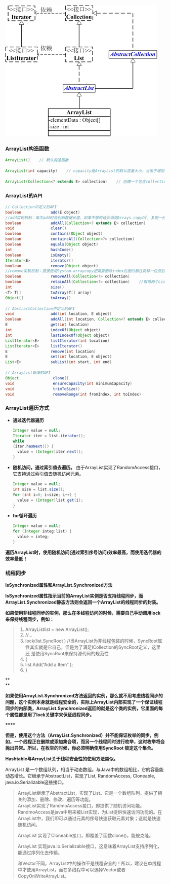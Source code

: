 ![](/assets/ArrayList与Collection关系.png)

### **ArrayList构造函数**

```java
ArrayList()    // 默认构造函数

ArrayList(int capacity)    // capacity是ArrayList的默认容量大小。当由于增加数据导致容量不足时，容量会添加上一次容量大小的一半。

ArrayList(Collection<? extends E> collection)    // 创建一个包含collection的ArrayList
```

### **ArrayList的API**

```java
// Collection中定义的API
boolean             add(E object)
//add实现机制：每次add时会判断数据长度，如果不够的话会调用Arrays.copyOf，复制一份更长的数组，并把前面的数据放进去。
boolean             addAll(Collection<? extends E> collection)
void                clear()
boolean             contains(Object object)
boolean             containsAll(Collection<?> collection)
boolean             equals(Object object)
int                 hashCode()
boolean             isEmpty()
Iterator<E>         iterator()
boolean             remove(Object object)
//remove实现机制：直接使用System.arraycopy把需要删除index后面的都往前移一位然后再把最后一个去掉。
boolean             removeAll(Collection<?> collection)
boolean             retainAll(Collection<?> collection)    //取得两个List的交集
int                 size()
<T> T[]             toArray(T[] array)
Object[]            toArray()

// AbstractCollection中定义的API
void                add(int location, E object)
boolean             addAll(int location, Collection<? extends E> collection)
E                   get(int location)
int                 indexOf(Object object)
int                 lastIndexOf(Object object)
ListIterator<E>     listIterator(int location)
ListIterator<E>     listIterator()
E                   remove(int location)
E                   set(int location, E object)
List<E>             subList(int start, int end)

// ArrayList新增的API
Object               clone()
void                 ensureCapacity(int minimumCapacity)
void                 trimToSize()
void                 removeRange(int fromIndex, int toIndex)
```

### **ArrayList遍历方式**

* **通过迭代器遍历**

  ```java
  Integer value = null;
  Iterator iter = list.iterator();
  while
  (iter.hasNext()) {
    value = (Integer)iter.next();
  }
  ```

* **随机访问，通过索引值去遍历。** 由于ArrayList实现了RandomAccess接口，它支持通过索引值去随机访问元素。

  ```java
  Integer value = null;
  int size = list.size();
  for (int i=0; i<size; i++) {
    value = (Integer)list.get(i);        
  }
  ```

* **for循环遍历**

  ```java
  Integer value = null;
  for (Integer integ:list) {
    value = integ;
  }
  ```

**遍历ArrayList时，使用随机访问\(通过索引序号访问\)效率最高，而使用迭代器的效率最低！**

### 线程同步

**IsSynchronized属性和ArrayList.Synchronized方法**

**IsSynchronized属性指示当前的ArrayList实例是否支持线程同步，而ArrayList.Synchronized静态方法则会返回一个ArrayList的线程同步的封装。**

**如果使用非线程同步的实例，那么在多线程访问的时候，需要自己手动调用lock来保持线程同步，例如：**

> 1. ArrayListlist = 
>    new
>     ArrayList\(\);  
> 2. //...
> 3. lock\(list.SyncRoot \)
>    //当ArrayList为非线程包装的时候，SyncRoot属性其实就是它自己，但是为了满足ICollection的SyncRoot定义，这里还 是使用SyncRoot来保持源代码的规范性
> 4. {  
> 5. list.Add\(“Add a Item” \);  
> 6. }

**                  
**

**如果使用ArrayList.Synchronized方法返回的实例，那么就不用考虑线程同步的问题，这个实例本身就是线程安全的，实际上ArrayList内部实现了一个保证线程同步的内部类，ArrayList.Synchronized返回的就是这个类的实例，它里面的每个属性都是用了lock关键字来保证线程同步。**

**\*\*\*\***

**但是，使用这个方法（ArrayList.Synchronized）并不能保证枚举的同步，例如，一个线程正在删除或添加集合项，而另一个线程同时进行枚举，这时枚举将会抛出异常。所以，在枚举的时候，你必须明确使用SyncRoot 锁定这个集合。**

**Hashtable与ArrayList关于线程安全性的使用方法类似。**

ArrayList 是一个数组队列，相当于动态数组。与Java中的数组相比，它的容量能动态增长。它继承于AbstractList，实现了List, RandomAccess, Cloneable, java.io.Serializable这些接口。

> ArrayList继承了AbstractList，实现了List。它是一个数组队列，提供了相关的添加、删除、修改、遍历等功能。  
> ArrayList实现了RandmoAccess接口，即提供了随机访问功能。RandmoAccess是java中用来被List实现，为List提供快速访问功能的。在ArrayList中，我们即可以通过元素的序号快速获取元素对象；这就是快速随机访问。
>
> ArrayList 实现了Cloneable接口，即覆盖了函数clone\(\)，能被克隆。
>
> ArrayList 实现java.io.Serializable接口，这意味着ArrayList支持序列化，能通过序列化去传输。
>
> 和Vector不同，ArrayList中的操作不是线程安全的！所以，建议在单线程中才使用ArrayList，而在多线程中可以选择Vector或者CopyOnWriteArrayList。



